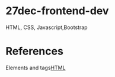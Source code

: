 # 27dec-frontend-dev
HTML, CSS, Javascript,Bootstrap

<h1>References</h1>

<p>Elements and tags<a href="https://www.w3schools.com/html/default.asp">HTML<a/><p>